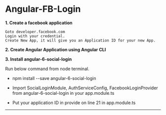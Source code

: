 # Angular-FB-Login
**1. Create a facebook application**

    Goto developer.facebook.com
    Login with your credential.
    Create New App, it will give you an Application ID for your new App.
    
**2. Create Angular Application using Angular CLI**   
    
    
**3. Install angular-6-social-login** 

  Run below command from node terminal.
  
  - npm install --save angular-6-social-login
  
  - Import SocialLoginModule, AuthServiceConfig, FacebookLoginProvider from angular-6-social-login in your app.module.ts
  
  - Put your application ID in provide on line 21 in app.module.ts
  
 ****
  
